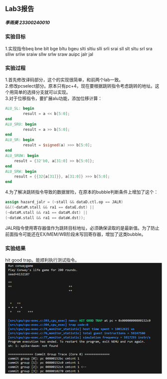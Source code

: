 ## Lab3报告
##### 季雨昊 23300240010
### 实验目标
1.实现指令beq bne blt bge bltu bgeu
slti sltiu slli srli srai sll slt sltu srl sra slliw srliw sraiw sllw srlw sraw
auipc jalr jal
### 实验过程
1.首先修改译码部分，这个的实现很简单，和前两个lab一致。  
2.修改pcselect部分。原本只有pc+4，现在要根据跳转指令考虑跳转的地址。这个用简单的选择分支就可以实现。  
3.对于位移指令，要扩展alu功能，添加位移计算：
``` verilog
ALU_SL: begin 
        result = a << b[5:0]; 
end
ALU_SRU: begin 
        result = a >> b[5:0]; 
end
ALU_SR: begin 
        result = $signed(a) >>> b[5:0]; 
end
ALU_SRUW: begin
    result = {32'b0, a[31:0] >> b[5:0]};
end
ALU_SRW: begin
    result = {{32{a[31]}}, a[31:0]} >>> b[5:0];
end
```  
4.为了解决跳转指令导致的数据冒险，在原本的bubble判断条件上增加了这个：
``` verilog
assign hazard_jalr = (~stall && dataD.ctl.op == JALR) 
&&((~dataM.stall && ra1 == dataE.dst) ||
(~dataM.stall && ra1 == dataM.dst) ||
(~dataW.stall && ra1 == dataW.dst));
```  
JALR指令使用寄存器值作为跳转目标地址，必须确保读取的是最新值。为了防止前面指令可能还在EX/MEM/WB阶段未写回寄存器，增加了这类bubble。  
### 实验结果
hit good trap。能顺利执行测试指令。
![result](result.png)